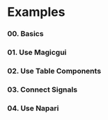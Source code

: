 # Examples

### 00. Basics

### 01. Use Magicgui

### 02. Use Table Components

### 03. Connect Signals

### 04. Use Napari
